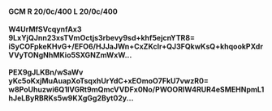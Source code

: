 #### GCM R 20/0c/400 L 20/0c/400
**W4UrMfSVcqynfAx3**<br/>**9LxYjQJnn23xsTVmOctjs3rbevy9sd+khf5ejcnYTR8=**<br/>**iSyCOFpkeKHvG+/EFO6/HJJaJWn+CxZKclr+QJ3FQkwKsQ+khqookPXdrVVyTONgNhMKio5SXGNZmWxW...**<br/><br/>
**PEX9gJLKBn/wSaWv**<br/>**yKc5oKxjMuAuapXoTsqxhUrYdC+xEOmoO7FkU7vwzR0=**<br/>**w8PoUhuzwi6Q1lVGRt9mQmcVVDFx0No/PWOORlW4RUR4eSMEHNpmL1hJeLByRBRKs5w9KXgGg2Byt02y...**